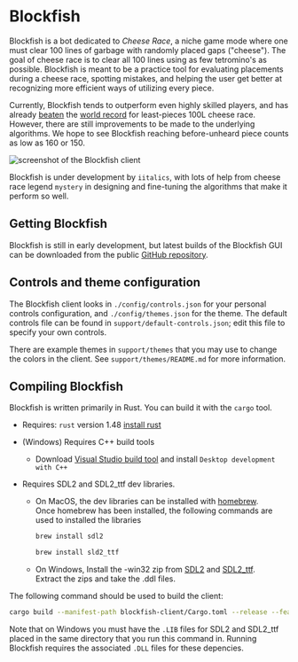 # Blockfish

Blockfish is a bot dedicated to *Cheese Race*, a niche game mode where one must clear 100
lines of garbage with randomly placed gaps ("cheese"). The goal of cheese race is to clear
all 100 lines using as few tetromino's as possible. Blockfish is meant to be a practice
tool for evaluating placements during a cheese race, spotting mistakes, and helping the
user get better at recognizing more efficient ways of utilizing every piece.

Currently, Blockfish tends to outperform even highly skilled players, and has already
[beaten](https://jstris.jezevec10.com/replay/53445238) the [world
record](https://jstris.jezevec10.com/replay/54532835) for least-pieces 100L cheese
race. However, there are still improvements to be made to the underlying algorithms. We
hope to see Blockfish reaching before-unheard piece counts as low as 160 or 150.

![screenshot of the Blockfish client](https://raw.githubusercontent.com/iitalics/blockfish/dev/support/readme-screenshot.png)

Blockfish is under development by `iitalics`, with lots of help from cheese race legend
`mystery` in designing and fine-tuning the algorithms that make it perform so well.

## Getting Blockfish

Blockfish is still in early development, but latest builds of the Blockfish GUI can be
downloaded from the public [GitHub repository](https://github.com/iitalics/blockfish/releases).

## Controls and theme configuration

The Blockfish client looks in `./config/controls.json` for your personal controls
configuration, and `./config/themes.json` for the theme. The default controls file can be
found in `support/default-controls.json`; edit this file to specify your own controls.

There are example themes in `support/themes` that you may use to change the colors in the
client. See `support/themes/README.md` for more information.

## Compiling Blockfish

Blockfish is written primarily in Rust. You can build it with the `cargo` tool.

* Requires: `rust` version 1.48 [install rust](https://www.rust-lang.org/tools/install)

* (Windows) Requires C++ build tools
  - Download [Visual Studio build tool](https://visualstudio.microsoft.com/thank-you-downloading-visual-studio/?sku=BuildTools&rel=16) and install `Desktop development with C++`

* Requires SDL2 and SDL2_ttf dev libraries.

  - On MacOS, the dev libraries can be installed with [homebrew](https://brew.sh/).      
    Once homebrew has been installed, the following commands are used to installed the libraries
    ```sh
    brew install sdl2
    ```
    ```sh
    brew install sld2_ttf
    ```
  - On Windows,
    Install the -win32 zip from [SDL2](https://github.com/libsdl-org/SDL/releases) and [SDL2_ttf](https://github.com/libsdl-org/SDL_ttf/releases).      
    Extract the zips and take the .ddl files.  

  
The following command should be used to build the client:

```sh
cargo build --manifest-path blockfish-client/Cargo.toml --release --features msgbox
```

Note that on Windows you must have the `.LIB` files for SDL2 and SDL2_ttf placed in the
same directory that you run this command in. Running Blockfish requires the associated
`.DLL` files for these depencies.
